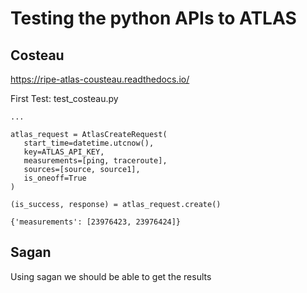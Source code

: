 # Testing the python APIs to ATLAS

## Costeau

https://ripe-atlas-cousteau.readthedocs.io/

First Test: test_costeau.py
 
 ```
 ...

 atlas_request = AtlasCreateRequest(
    start_time=datetime.utcnow(),
    key=ATLAS_API_KEY,
    measurements=[ping, traceroute],
    sources=[source, source1],
    is_oneoff=True
)

(is_success, response) = atlas_request.create()

{'measurements': [23976423, 23976424]}

 ```


## Sagan

Using sagan we should be able to get the results

